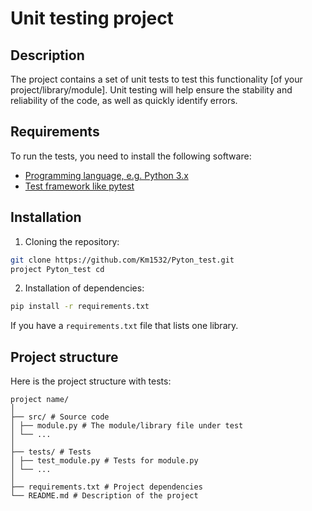 # Unit testing project

## Description

The project contains a set of unit tests to test this functionality [of your project/library/module]. Unit testing will help ensure the stability and reliability of the code, as well as quickly identify errors.

## Requirements

To run the tests, you need to install the following software:

- [Programming language, e.g. Python 3.x](https://www.python.org/downloads/)
- [Test framework like pytest](https://docs.pytest.org/en/stable/getting-started.html)

## Installation

1. Cloning the repository:
 ```bash
 git clone https://github.com/Km1532/Pyton_test.git
 project Pyton_test cd
 ```

2. Installation of dependencies:
 ```bash
 pip install -r requirements.txt
 ```
 If you have a `requirements.txt` file that lists one library.

## Project structure

Here is the project structure with tests:

``` plain text
project name/
│
├── src/ # Source code
│ ├── module.py # The module/library file under test
│ └── ...
│
├── tests/ # Tests
│ ├── test_module.py # Tests for module.py
│ └── ...
│
├── requirements.txt # Project dependencies
└── README.md # Description of the project